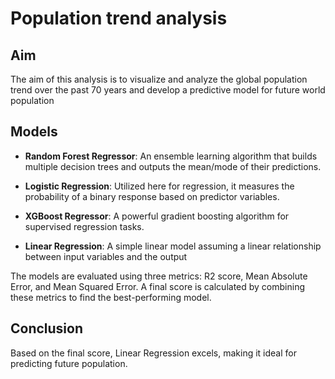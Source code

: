 # Population trend analysis
## Aim
The aim of this analysis is to visualize and analyze the global population trend over the past 70 years and develop a predictive model for future world population

## Models
* **Random Forest Regressor**: An ensemble learning algorithm that builds multiple decision trees and outputs the mean/mode of their predictions.

* **Logistic Regression**: Utilized here for regression, it measures the probability of a binary response based on predictor variables.

* **XGBoost Regressor**: A powerful gradient boosting algorithm for supervised regression tasks.

* **Linear Regression**: A  simple linear model assuming a linear relationship between input variables and the output

The models are evaluated using three metrics: R2 score, Mean Absolute Error, and Mean Squared Error. A final score is calculated by combining these metrics to find the best-performing model.


## Conclusion
Based on the final score, Linear Regression excels, making it ideal for predicting future population.

